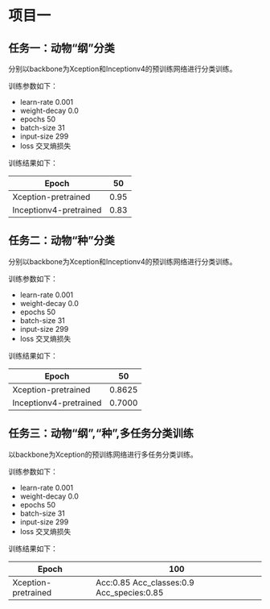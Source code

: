# 项目一
## 任务一：动物“纲”分类
分别以backbone为Xception和Inceptionv4的预训练网络进行分类训练。

训练参数如下：
- learn-rate 0.001 
- weight-decay 0.0 
- epochs 50 
- batch-size 31 
- input-size 299
- loss 交叉熵损失

训练结果如下：

| Epoch                  | 50     |
| ---------------------- | ------ |
| Xception-pretrained    | 0.95   |
| Inceptionv4-pretrained | 0.83   |

## 任务二：动物“种”分类
分别以backbone为Xception和Inceptionv4的预训练网络进行分类训练。

训练参数如下：
- learn-rate 0.001 
- weight-decay 0.0 
- epochs 50 
- batch-size 31 
- input-size 299
- loss 交叉熵损失

训练结果如下：

| Epoch                  | 50       | 
| ---------------------- | -------- |
| Xception-pretrained    | 0.8625   |
| Inceptionv4-pretrained | 0.7000   | 

## 任务三：动物“纲”,“种”,多任务分类训练
以backbone为Xception的预训练网络进行多任务分类训练。

训练参数如下：
- learn-rate 0.001 
- weight-decay 0.0 
- epochs 50 
- batch-size 31 
- input-size 299
- loss 交叉熵损失

训练结果如下：

| Epoch                  | 100                                         | 
| ---------------------- | ------------------------------------------- |
| Xception-pretrained    | Acc:0.85 Acc_classes:0.9 Acc_species:0.85   |
